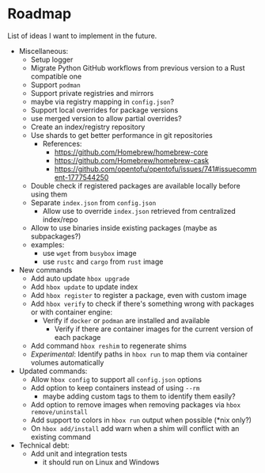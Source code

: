 # Roadmap

List of ideas I want to implement in the future.

- Miscellaneous:
  - Setup logger
  - Migrate Python GitHub workflows from previous version to a Rust compatible one 
  - Support `podman`
  - Support private registries and mirrors
   - maybe via registry mapping in `config.json`?
  - Support local overrides for package versions
   - use merged version to allow partial overrides?
  - Create an index/registry repository
   - Use shards to get better performance in git repositories
     - References:
       - https://github.com/Homebrew/homebrew-core
       - https://github.com/Homebrew/homebrew-cask
       - https://github.com/opentofu/opentofu/issues/741#issuecomment-1777544250
   - Double check if registered packages are available locally before using them
   - Separate `index.json` from `config.json`
     - Allow use to override `index.json` retrieved from centralized index/repo
  - Allow to use binaries inside existing packages (maybe as subpackages?)
   - examples:
     - use `wget` from `busybox` image
     - use `rustc` and `cargo` from `rust` image
- New commands
  - Add auto update `hbox upgrade`
  - Add `hbox update` to update index
  - Add `hbox register` to register a package, even with custom image
  - Add `hbox verify` to check if there's something wrong with packages or with container engine:
    - Verify if `docker` or `podman` are installed and available
      - Verify if there are container images for the current version of each package
  - Add command `hbox reshim` to regenerate shims
  - *Experimental*: Identify paths in `hbox run` to map them via container volumes automatically
- Updated commands:
  - Allow `hbox config` to support all `config.json` options
  - Add option to keep containers instead of using `--rm`
    - maybe adding custom tags to them to identify them easily?
  - Add option to remove images when removing packages via `hbox remove/uninstall`
  - Add support to colors in `hbox run` output when possible (*nix only?)
  - On `hbox add/install` add warn when a shim will conflict with an existing command
- Technical debt:
  - Add unit and integration tests
    - it should run on Linux and Windows 
